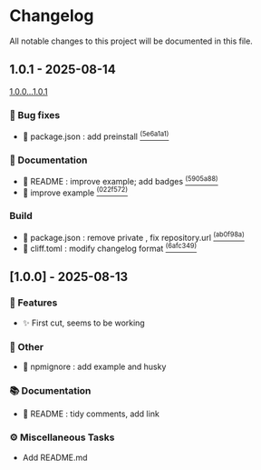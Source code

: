 # Changelog

All notable changes to this project will be documented in this file.

## 1.0.1 - 2025-08-14

[1.0.0...1.0.1](../../compare/1.0.0...1.0.1)

### :bug: Bug fixes

- :wrench: package.json : add preinstall [<sup>(5e6a1a1)</sup>][5e6a1a1]

### :memo: Documentation

- :memo: README : improve example; add badges [<sup>(5905a88)</sup>][5905a88]
- :memo: improve example [<sup>(022f572)</sup>][022f572]

### Build

- :memo: package.json : remove private , fix repository.url [<sup>(ab0f98a)</sup>][ab0f98a]
- :wrench: cliff.toml : modify changelog format [<sup>(6afc349)</sup>][6afc349]

<!-- LINKS -->
[ab0f98a]:../../commit/ab0f98a2a6b25fb6d3c8366ef006248aff9e735f
[5e6a1a1]:../../commit/5e6a1a1be2c6ebda0929b60c0a1ecaebc0053fcb
[6afc349]:../../commit/6afc349782f364d519357b1fb2e2d24b248677b6
[5905a88]:../../commit/5905a88cebea37486a4c2cba508ef7e0d62bd04f
[022f572]:../../commit/022f572cc03ec8d4c36ef03a1bc6a693aa115f65

## [1.0.0] - 2025-08-13

### 🚀 Features

- :sparkles: First cut, seems to be working

### 💼 Other

- :see_no_evil: npmignore : add example and husky

### 📚 Documentation

- :memo: README : tidy comments, add link

### ⚙️ Miscellaneous Tasks

- Add README.md

